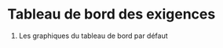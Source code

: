 
# Tableau de bord des exigences

1. Les graphiques du tableau de bord par défaut
<!--stackedit_data:
eyJoaXN0b3J5IjpbNzU4NjMwOTUxLDE4Nzg3MDI1MzhdfQ==
-->
